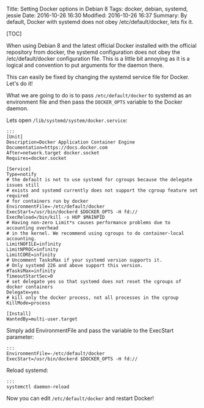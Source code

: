 Title: Setting Docker options in Debian 8
Tags: docker, debian, systemd, jessie
Date: 2016-10-26 16:30
Modified: 2016-10-26 16:37
Summary: By default, Docker with systemd does not obey /etc/default/docker, lets fix it.

[TOC]

When using Debian 8 and the latest official Docker installed with the official repository from docker, the systemd configuration does not obey the /etc/default/docker configuration file. This is a little bit annoying as it is a logical and convention to put arguments for the daemon there.

This can easily be fixed by changing the systemd service file for Docker. Let's do it!

What we are going to do is to pass `/etc/default/docker` to systemd as an environment file and then pass the `DOCKER_OPTS` variable to the Docker daemon.

Lets open `/lib/systemd/system/docker.service`:

    :::
    [Unit]
    Description=Docker Application Container Engine
    Documentation=https://docs.docker.com
    After=network.target docker.socket
    Requires=docker.socket

    [Service]
    Type=notify
    # the default is not to use systemd for cgroups because the delegate issues still
    # exists and systemd currently does not support the cgroup feature set required
    # for containers run by docker
    EnvironmentFile=-/etc/default/docker
    ExecStart=/usr/bin/dockerd $DOCKER_OPTS -H fd://
    ExecReload=/bin/kill -s HUP $MAINPID
    # Having non-zero Limit*s causes performance problems due to accounting overhead
    # in the kernel. We recommend using cgroups to do container-local accounting.
    LimitNOFILE=infinity
    LimitNPROC=infinity
    LimitCORE=infinity
    # Uncomment TasksMax if your systemd version supports it.
    # Only systemd 226 and above support this version.
    #TasksMax=infinity
    TimeoutStartSec=0
    # set delegate yes so that systemd does not reset the cgroups of docker containers
    Delegate=yes
    # kill only the docker process, not all processes in the cgroup
    KillMode=process

    [Install]
    WantedBy=multi-user.target


Simply add EnvironmentFile and pass the variable to the ExecStart parameter:

    :::
    EnvironmentFile=-/etc/default/docker
    ExecStart=/usr/bin/dockerd $DOCKER_OPTS -H fd://


Reload systemd:

    :::
    systemctl daemon-reload

Now you can edit `/etc/default/docker` and restart Docker!
